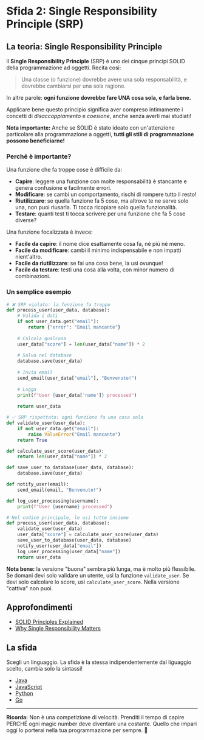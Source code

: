 # Sfida 2: Single Responsibility Principle (SRP)

## La teoria: Single Responsibility Principle

Il **Single Responsibility Principle** (SRP) è uno dei cinque principi SOLID della programmazione ad oggetti. Recita così:

> Una classe (o funzione) dovrebbe avere una sola responsabilità, e dovrebbe cambiarsi per una sola ragione.

In altre parole: **ogni funzione dovrebbe fare UNA cosa sola, e farla bene.**

Applicare bene questo principio significa aver compreso intimamente i concetti di *disaccoppiamento* e *coesione*, anche senza averli mai studiati!

**Nota importante:** Anche se SOLID è stato ideato con un'attenzione particolare alla programmazione a oggetti, **tutti gli stili di programmazione possono beneficiarne!**

### Perché è importante?

Una funzione che fa troppe cose è difficile da:
- **Capire**: leggere una funzione con molte responsabilità è stancante e genera confusione e facilmente errori.
- **Modificare**: se cambi un comportamento, rischi di rompere tutto il resto!
- **Riutilizzare**: se quella funzione fa 5 cose, ma altrove te ne serve solo una, non puoi riusarla. Ti tocca ricopiare solo quella funzionalità.
- **Testare**: quanti test ti tocca scrivere per una funzione che fa 5 cose diverse?

Una funzione focalizzata è invece:
- **Facile da capire**: il nome dice esattamente cosa fa, né più né meno.
- **Facile da modificare**: cambi il minimo indispensabile e non impatti nient'altro.
- **Facile da riutilizzare**: se fai una cosa bene, la usi ovunque!
- **Facile da testare**: testi una cosa alla volta, con minor numero di combinazioni.

### Un semplice esempio

```python
# ❌ SRP violato: la funzione fa troppo
def process_user(user_data, database):
    # Valida i dati
    if not user_data.get("email"):
        return {"error": "Email mancante"}
    
    # Calcola qualcosa
    user_data["score"] = len(user_data["name"]) * 2
    
    # Salva nel database
    database.save(user_data)
    
    # Invia email
    send_email(user_data["email"], "Benvenuto!")
    
    # Logga
    print(f"User {user_data['name']} processed")
    
    return user_data

# ✅ SRP rispettato: ogni funzione fa una cosa sola
def validate_user(user_data):
    if not user_data.get("email"):
        raise ValueError("Email mancante")
    return True

def calculate_user_score(user_data):
    return len(user_data["name"]) * 2

def save_user_to_database(user_data, database):
    database.save(user_data)

def notify_user(email):
    send_email(email, "Benvenuto!")

def log_user_processing(username):
    print(f"User {username} processed")

# Nel codice principale, le usi tutte insieme
def process_user(user_data, database):
    validate_user(user_data)
    user_data["score"] = calculate_user_score(user_data)
    save_user_to_database(user_data, database)
    notify_user(user_data["email"])
    log_user_processing(user_data["name"])
    return user_data
```

**Nota bene:** la versione "buona" sembra più lunga, ma è molto più flessibile. Se domani devi solo validare un utente, usi la funzione `validate_user`. Se devi solo calcolare lo score, usi `calculate_user_score`. Nella versione "cattiva" non puoi.

## Approfondimenti

- [SOLID Principles Explained](https://www.baeldung.com/solid-principles)
- [Why Single Responsibility Matters](https://dev.to/mstuttgart/understanding-solid-principles-a-beginners-guide-4fl6)

## La sfida

Scegli un linguaggio. La sfida è la stessa indipendentemente dal liguaggio scelto, cambia solo la sintassi!

* [Java](./java)
* [JavaScript](./javascript)
* [Python](./python)
* [Go](./go)

---

**Ricorda:** Non è una competizione di velocità. Prenditi il tempo di capire PERCHÉ ogni magic number deve diventare una costante. Quello che impari oggi lo porterai nella tua programmazione per sempre. 🚀